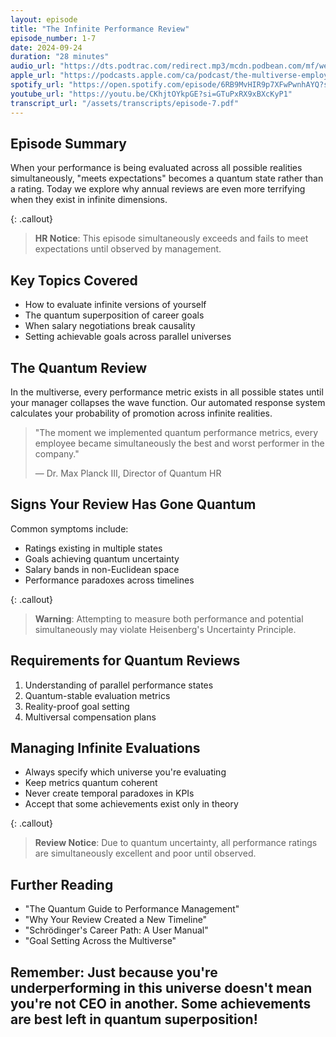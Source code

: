```yaml
---
layout: episode
title: "The Infinite Performance Review"
episode_number: 1-7
date: 2024-09-24
duration: "28 minutes"
audio_url: "https://dts.podtrac.com/redirect.mp3/mcdn.podbean.com/mf/web/qu8puqpsa2afb4vq/Episode_7_-_The_Infinite_Performance_Review7sdbx.mp3"
apple_url: "https://podcasts.apple.com/ca/podcast/the-multiverse-employee-handbook/id1764134739?i=1000670499930"
spotify_url: "https://open.spotify.com/episode/6RB9MvHIR9p7XFwPwnhAYQ?si=l_x6r06sQZyVmN9medbYxg"
youtube_url: "https://youtu.be/CKhjtOYkpGE?si=GTuPxRX9xBXcKyP1"
transcript_url: "/assets/transcripts/episode-7.pdf"
---
```


## Episode Summary
When your performance is being evaluated across all possible realities simultaneously, "meets expectations" becomes a quantum state rather than a rating. Today we explore why annual reviews are even more terrifying when they exist in infinite dimensions.

{: .callout}
> **HR Notice**: This episode simultaneously exceeds and fails to meet
> expectations until observed by management.

## Key Topics Covered
* How to evaluate infinite versions of yourself
* The quantum superposition of career goals
* When salary negotiations break causality
* Setting achievable goals across parallel universes

## The Quantum Review
In the multiverse, every performance metric exists in all possible states until your manager collapses the wave function. Our automated response system calculates your probability of promotion across infinite realities.

> "The moment we implemented quantum performance metrics, every employee
> became simultaneously the best and worst performer in the company."
>
> — Dr. Max Planck III, Director of Quantum HR

## Signs Your Review Has Gone Quantum
Common symptoms include:
* Ratings existing in multiple states
* Goals achieving quantum uncertainty
* Salary bands in non-Euclidean space
* Performance paradoxes across timelines

{: .callout}
> **Warning**: Attempting to measure both performance and potential
> simultaneously may violate Heisenberg's Uncertainty Principle.

## Requirements for Quantum Reviews
1. Understanding of parallel performance states
2. Quantum-stable evaluation metrics
3. Reality-proof goal setting
4. Multiversal compensation plans

## Managing Infinite Evaluations
* Always specify which universe you're evaluating
* Keep metrics quantum coherent
* Never create temporal paradoxes in KPIs
* Accept that some achievements exist only in theory

{: .callout}
> **Review Notice**: Due to quantum uncertainty, all performance ratings are
> simultaneously excellent and poor until observed.

## Further Reading
* "The Quantum Guide to Performance Management"
* "Why Your Review Created a New Timeline"
* "Schrödinger's Career Path: A User Manual"
* "Goal Setting Across the Multiverse"

Remember: Just because you're underperforming in this universe doesn't mean
you're not CEO in another. Some achievements are best left in quantum
superposition!
---
